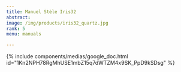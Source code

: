```yaml
---
title: Manuel Stèle Iris32
abstract: 
image: /img/products/iris32_quartz.jpg
rank: 5
menu: manuals

---
```



{% include components/medias/google_doc.html id="1Kn2NPH78RgMhUSE1mbZ15q7dWTZM4x9SK_PpD9kSDsg" %}

